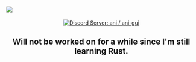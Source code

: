 <h1>
    <a href="https://github.com/h4rldev/ani.rs">
        <img src="https://capsule-render.vercel.app/api?type=transparent&text=ani&fontSize=50&desc=A%20simple,%20fast,%20efficient%20scraper,%20downloader,%20streamer,%20and%20grabber%20written%20in%20rust.&fontColor=005363&height=256&animation=twinkling">
    </a>
</h1>
<p align="center">
    <a href="https://discord.gg/bMWgD85MJ6">
        <img src="https://img.shields.io/badge/Discord%20Server-ani%20%2F%20ani--gui-darkgrey?style=for-the-badge"
        alt="Discord Server: ani / ani-gui">
    </a>
</p>

<h2 align="center">
    Will not be worked on for a while since I'm still learning Rust.
</h2>